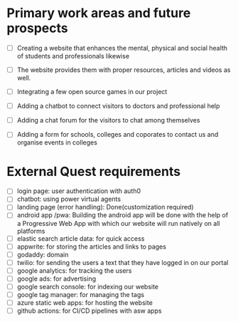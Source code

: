 
# Primary work areas and future prospects

- [ ] Creating a website that enhances the mental, physical and social health of students and professionals likewise
- [ ] The website provides them with proper resources, articles and videos as well.
- [ ] Integrating a few open source games in our project
- [ ] Adding a chatbot to connect visitors to doctors and professional help
- [ ] Adding a chat forum for the visitors to chat among themselves
- [ ] Adding a form for schools, colleges and coporates to contact us and organise events in colleges


# External Quest requirements

- [ ] login page: user authentication with auth0
- [ ] chatbot: using power virtual agents
- [ ] landing page (error handling): Done(customization required)
- [ ] android app /pwa: Building the android app will be done with the help of a Progressive Web App with which our website will run natively on all platforms
- [ ] elastic search article data: for quick access
- [ ] appwrite: for storing the articles and links to pages
- [ ] godaddy: domain
- [ ] twilio: for sending the users a text that they have logged in on our portal
- [ ] google analytics: for tracking the users
- [ ] google ads: for advertising
- [ ] google search console: for indexing our website
- [ ] google tag manager: for managing the tags
- [ ] azure static web apps: for hosting the website
- [ ] github actions: for CI/CD pipelines with asw apps